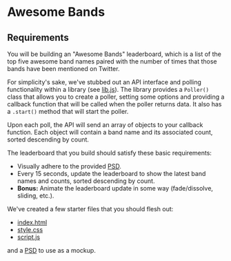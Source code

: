 # Awesome Bands

## Requirements

You will be building an "Awesome Bands" leaderboard, which is a list of the top five awesome band names paired with the number of times that those bands have been mentioned on Twitter.

For simplicity's sake, we've stubbed out an API interface and polling functionality within a library (see [lib.js](js/lib.js)). The library provides a `Poller()` class that allows you to create a poller, setting some options and providing a callback function that will be called when the poller returns data. It also has a `.start()` method that will start the poller.

Upon each poll, the API will send an array of objects to your callback function. Each object will contain a band name and its associated count, sorted descending by count.

The leaderboard that you build should satisfy these basic requirements:

* Visually adhere to the provided [PSD](AwesomeBands.psd).
* Every 15 seconds, update the leaderboard to show the latest band names and counts, sorted descending by count.
* **Bonus:** Animate the leaderboard update in some way (fade/dissolve, sliding, etc.).

We've created a few starter files that you should flesh out:

* [index.html](index.html)
* [style.css](css/style.css)
* [script.js](js/script.js)

and a [PSD](AwesomeBands.psd) to use as a mockup.
